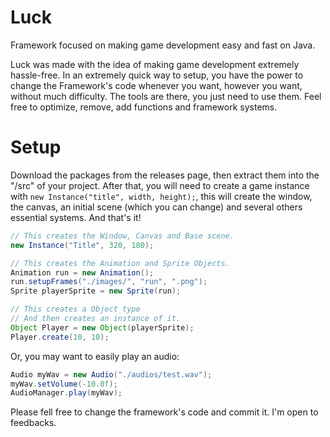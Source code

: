 # Luck
Framework focused on making game development easy and fast on Java.

Luck was made with the idea of making game development extremely hassle-free. In an extremely quick way to setup, you have the power to change the Framework's code whenever you want, however you want, without much difficulty. The tools are there, you just need to use them. Feel free to optimize, remove, add functions and framework systems.

# Setup
Download the packages from the releases page, then extract them into the "/src" of your project. After that, you will need to create a game instance with ```new Instance("title", width, height);```, this will create the window, the canvas, an initial scene (which you can change) and several others essential systems. And that's it!
```java
// This creates the Window, Canvas and Base scene.
new Instance("Title", 320, 180);

// This creates the Animation and Sprite Objects.
Animation run = new Animation();
run.setupFrames("./images/", "run", ".png");
Sprite playerSprite = new Sprite(run);

// This creates a Object type
// And then creates an instance of it.
Object Player = new Object(playerSprite);
Player.create(10, 10);
```
Or, you may want to easily play an audio:
```java
Audio myWav = new Audio("./audios/test.wav");
myWav.setVolume(-10.0f);
AudioManager.play(myWav);
```

Please fell free to change the framework's code and commit it. I'm open to feedbacks.
